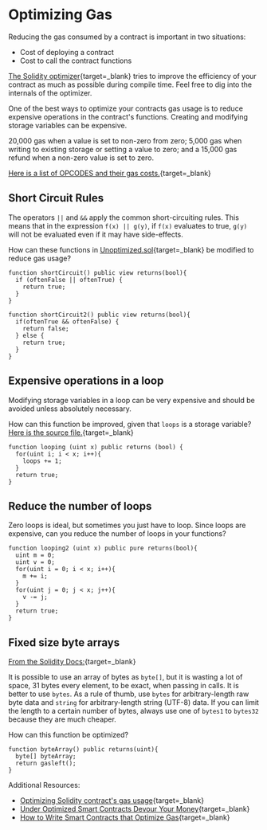 # Optimizing Gas

Reducing the gas consumed by a contract is important in two situations:

* Cost of deploying a contract
* Cost to call the contract functions

[The Solidity optimizer](https://solidity.readthedocs.io/en/v0.7.1/internals/optimiser.html){target=_blank} tries to improve the efficiency of your contract as much as possible during compile time. Feel free to dig into the internals of the optimizer.

One of the best ways to optimize your contracts gas usage is to reduce expensive operations in the contract's functions. Creating and modifying storage variables can be expensive.

20,000 gas when a value is set to non-zero from zero; 5,000 gas when writing to existing storage or setting a value to zero; and a 15,000 gas refund when a non-zero value is set to zero.

[Here is a list of OPCODES and their gas costs.](https://docs.google.com/spreadsheets/d/1n6mRqkBz3iWcOlRem_mO09GtSKEKrAsfO7Frgx18pNU/edit#gid=0){target=_blank}

Short Circuit Rules
-------------------

The operators `||` and `&&` apply the common short-circuiting rules. This means that in the expression `f(x) || g(y)`, if `f(x)` evaluates to true, `g(y)` will not be evaluated even if it may have side-effects.

How can these functions in [Unoptimized.sol](https://gist.github.com/ConsenSys-Academy/a61670fd8796d73d8b4b7d5935f9e714){target=_blank} be modified to reduce gas usage?

```
function shortCircuit() public view returns(bool){      
  if (oftenFalse || oftenTrue) {          
    return true;      
  } 
}    

function shortCircuit2() public view returns(bool){      
  if(oftenTrue && oftenFalse) {          
    return false;      
  } else {          
    return true;      
  }  
}  
```

Expensive operations in a loop
------------------------------

Modifying storage variables in a loop can be very expensive and should be avoided unless absolutely necessary.

How can this function be improved, given that `loops` is a storage variable? [Here is the source file.](https://gist.github.com/ConsenSys-Academy/a61670fd8796d73d8b4b7d5935f9e714#file-unoptimized-sol-L26){target=_blank}

```
function looping (uint x) public returns (bool) {      
  for(uint i; i < x; i++){          
    loops += 1;      
  }     
  return true;  
}  
```

Reduce the number of loops
--------------------------

Zero loops is ideal, but sometimes you just have to loop. Since loops are expensive, can you reduce the number of loops in your functions?

```
function looping2 (uint x) public pure returns(bool){      
  uint m = 0;      
  uint v = 0;      
  for(uint i = 0; i < x; i++){          
    m += i;      
  }      
  for(uint j = 0; j < x; j++){          
    v -= j;      
  }      
  return true;  
}  
```

Fixed size byte arrays
----------------------

[From the Solidity Docs:](https://solidity.readthedocs.io/en/latest/types.html#fixed-size-byte-arrays){target=_blank}

It is possible to use an array of bytes as `byte[]`, but it is wasting a lot of space, 31 bytes every element, to be exact, when passing in calls. It is better to use `bytes`. As a rule of thumb, use `bytes` for arbitrary-length raw byte data and `string` for arbitrary-length string (UTF-8) data. If you can limit the length to a certain number of bytes, always use one of `bytes1` to `bytes32` because they are much cheaper.

How can this function be optimized?

```
function byteArray() public returns(uint){      
  byte[] byteArray;      
  return gasleft();  
}  
```

Additional Resources:

* [Optimizing Solidity contract's gas usage](https://medium.com/coinmonks/optimizing-your-solidity-contracts-gas-usage-9d65334db6c7){target=_blank}
* [Under Optimized Smart Contracts Devour Your Money](https://arxiv.org/pdf/1703.03994.pdf){target=_blank}
* [How to Write Smart Contracts that Optimize Gas](https://medium.com/better-programming/how-to-write-smart-contracts-that-optimize-gas-spent-on-ethereum-30b5e9c5db85){target=_blank}
